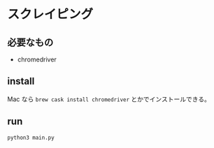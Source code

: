 # スクレイピング

## 必要なもの
- chromedriver

## install 
Mac なら `brew cask install chromedriver` とかでインストールできる。

## run
`python3 main.py`